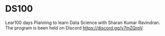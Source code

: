 # DS100
Lear100 days Planning to learn Data Science with Sharan Kumar Ravindran.  The program is been held on Discord https://discord.gg/v7mZQrpV
